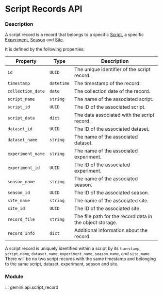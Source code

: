 # Script Records API

### Description

A script record is a record that belongs to a specific [Script](scripts.md), a specific [Experiment](experiments.md), [Season](seasons.md) and [Site](sites.md).

It is defined by the following properties:

| Property        | Type                 | Description                                     |
|-----------------|----------------------|-------------------------------------------------|
| `id`              | `UUID`                 | The unique identifier of the script record.      |
| `timestamp`       | `datetime`             | The timestamp of the record.                    |
| `collection_date` | `date`                 | The collection date of the record.              |
| `script_name`      | `string`               | The name of the associated script.               |
| `script_id`        | `UUID`                 | The ID of the associated script.                 |
| `script_data`      | `dict`                 | The data associated with the script record.      |
| `dataset_id`      | `UUID`                 | The ID of the associated dataset.               |
| `dataset_name`    | `string`               | The name of the associated dataset.             |
| `experiment_name` | `string`               | The name of the associated experiment.          |
| `experiment_id`   | `UUID`                 | The ID of the associated experiment.            |
| `season_name`     | `string`               | The name of the associated season.              |
| `season_id`       | `UUID`                 | The ID of the associated season.                |
| `site_name`       | `string`               | The name of the associated site.                |
| `site_id`         | `UUID`                 | The ID of the associated site.                  |
| `record_file`     | `string`               | The file path for the record data in the object storage. |
| `record_info`     | `dict`                 | Additional information about the record.        |


A script record is uniquely identified within a script by its `timestamp`, `script_name`, `dataset_name`, `experiment_name`, `season_name`, and `site_name`. There will be no two script records with the same timestamp and belonging to the same script, dataset, experiment, season and site.


### Module

::: gemini.api.script_record
